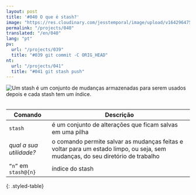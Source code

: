 ```yaml
---
layout: post
title: '#040 O que é stash?'
image: "https://res.cloudinary.com/jesstemporal/image/upload/v1642964758/gitfichas/pt/040/thumbnail_rnpb3c.jpg"
permalink: "/projects/040"
translated: "/en/040"
lang: "pt"
pv:
  url: "/projects/039"
  title: "#039 git commit -C ORIG_HEAD"
nt:
  url: "/projects/041"
  title: "#041 git stash push"
---
```


<img alt="Um stash é um conjunto de mudanças armazenadas para serem usados depois e cada stash tem um índice." src="https://res.cloudinary.com/jesstemporal/image/upload/v1642964758/gitfichas/pt/040/full_uphbon.jpg"><br><br>

| Comando | Descrição |
|---------|-----------|
| `stash` | é um conjunto de alterações que ficam salvas em uma pilha |
| _qual a sua utilidade?_ | o comando permite salvar as mudanças feitas e voltar para um estado limpo, ou seja, sem mudanças, do seu diretório de trabalho |
| `“n”` em `stash@{n}` | índice do stash  |
{: .styled-table}

<!--
<br>

Leia mais sobre esse comando no blog post a seguir:

<a href="https://jtemporal.com/desfazendo-o-ultimo-commit-e-reaproveitando-a-mensagem/">
  <strong>Desfazendo o último commit e mantendo as alterações para um próximo commit</strong>
</a>
-->
